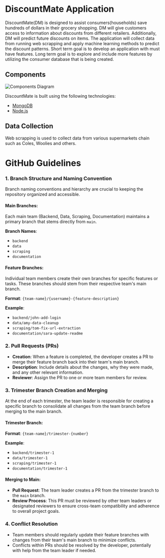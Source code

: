 # DiscountMate Application

DiscountMate(DM) is designed to assist consumers(households) save hundreds of dollars in their grocery shopping. DM will give customers access to information about discounts from different retailers. Additionally, DM will predict future discounts on items. The application will collect data from running web scrapping and apply machine learning methods to predict the discount patterns.
Short term goal is to develop an application with must have features. Long term goal is to explore and include more features by utilizing the consumer database that is being created.


## Components

![Components Diagram](Resources/Components.png "Architecture Diagram")

DiscountMate is built using the following technologies:

- [MongoDB](https://www.mongodb.com/)
- [Node.js](https://nodejs.org/)

## Data Collection

Web scrapping is used to collect data from various supermarkets chain such as Coles, Woolies and others.


# GitHub Guidelines

### 1. Branch Structure and Naming Convention
Branch naming conventions and hierarchy are crucial to keeping the repository organized and accessible.

#### Main Branches:
Each main team (Backend, Data, Scraping, Documentation) maintains a primary branch that stems directly from `main`.

**Branch Names**:
- `backend`
- `data`
- `scraping`
- `documentation`

#### Feature Branches:
Individual team members create their own branches for specific features or tasks. These branches should stem from their respective team's main branch.

**Format**: `{team-name}/{username}-{feature-description}`

**Example**:
- `backend/john-add-login`
- `data/amy-data-cleanup`
- `scraping/tom-fix-url-extraction`
- `documentation/sara-update-readme`

### 2. Pull Requests (PRs)
- **Creation**: When a feature is completed, the developer creates a PR to merge their feature branch back into their team's main branch.
- **Description**: Include details about the changes, why they were made, and any other relevant information.
- **Reviewer**: Assign the PR to one or more team members for review.

### 3. Trimester Branch Creation and Merging
At the end of each trimester, the team leader is responsible for creating a specific branch to consolidate all changes from the team branch before merging to the main branch.

#### Trimester Branch:
**Format**: `{team-name}/trimester-{number}`

**Example**:
- `backend/trimester-1`
- `data/trimester-1`
- `scraping/trimester-1`
- `documentation/trimester-1`

#### Merging to Main:
- **Pull Request**: The team leader creates a PR from the trimester branch to the `main` branch.
- **Review Process**: This PR must be reviewed by other team leaders or designated reviewers to ensure cross-team compatibility and adherence to overall project goals.

### 4. Conflict Resolution
- Team members should regularly update their feature branches with changes from their team's main branch to minimize conflicts.
- Conflicts within PRs should be resolved by the developer, potentially with help from the team leader if needed.
